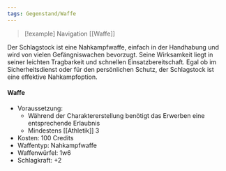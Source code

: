 ```yaml
---
tags: Gegenstand/Waffe
---
```

> [!example] Navigation 
> [[Waffe]]

Der Schlagstock ist eine Nahkampfwaffe, einfach in der Handhabung und wird von vielen Gefängniswachen bevorzugt. Seine Wirksamkeit liegt in seiner leichten Tragbarkeit und schnellen Einsatzbereitschaft. Egal ob im Sicherheitsdienst oder für den persönlichen Schutz, der Schlagstock ist eine effektive Nahkampfoption.

#### Waffe
- Voraussetzung:
	- Während der Charaktererstellung benötigt das Erwerben eine entsprechende Erlaubnis
	- Mindestens [[Athletik]] 3
- Kosten: 100 Credits
- Waffentyp: Nahkampfwaffe
- Waffenwürfel: 1w6
- Schlagkraft: +2